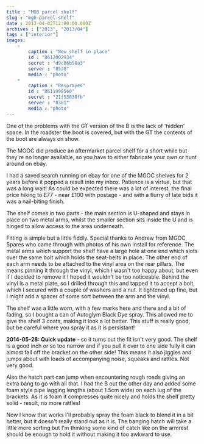 ```yaml
---
title : "MGB parcel shelf"
slug : "mgb-parcel-shelf"
date : 2013-04-02T12:00:00.000Z
archives : ["2013", "2013/04"]
tags : ["interior"]
images:
    -
        caption : "New shelf in place"
        id : "8612002934"
        secret : "d9c86b58a3"
        server : "8538"
        media : "photo"
    -
        caption : "Resprayed"
        id : "8611998560"
        secret : "21f55038fb"
        server : "8381"
        media : "photo"
---
```


One of the problems with the GT version of the B is the lack of 'hidden' space. In the roadster the boot is covered, but with the GT the contents of the boot are always on show.


The MGOC did produce an aftermarket parcel shelf for a short while but they're no longer available, so you have to either fabricate your own or hunt around on ebay.


I had a saved search running on ebay for one of the MGOC shelves for 2 years before it popped a result into my inbox. Patience is a virtue, but that was a long wait! As could be expected there was a lot of interest, the final price hiking to £77 - near £100 with postage - and with a flurry of late bids it was a nail-biting finish.


The shelf comes in two parts - the main section is U-shaped and stays in place on two metal arms, whilst the smaller section sits inside the U and is hinged to allow access to the area underneath.


Fitting is simple but a little fiddly. Special thanks to Andrew from MGOC Spares who came through with photos of his own install for reference. The metal arms which support the shelf have a large hole at one end which slots over the same bolt which holds the seat-belts in place. The other end of each arm needs to be attached to the vinyl area on the rear pillars. The means pinning it through the vinyl, which I wasn't too happy about, but even if I decided to remove it I hoped it wouldn't be too noticeable. Behind the vinyl is a metal plate, so I drilled through this and tapped it to accept a bolt, which I secured with a couple of washers and a nut. It tightened up fine, but I might add a spacer of some sort between the arm and the vinyl.


The shelf was a little worn, with a few marks here and there and a bit of fading, so I bought a can of Autoglym Black Dye spray. This allowed me to give the shelf 3 coats, making it look a lot better. This stuff is really good, but be careful where you spray it as it is persistant!





__2014-05-28: Quick update__ - so it turns out the fit isn't very good. The shelf is a good inch or so too narrow and if you pull it over to one side fully it can almost fall off the bracket on the other side! This means it also jiggles and jumps about with loads of accompanying noise, squeaks and rattles. Not very good. 

Also the hatch part can jump when encountering rough roads giving an extra bang to go with all that. I had the B out the other day and added some foam style pipe lagging lengths (about 1.5cm wide) on each lug of the brackets. As it is foam it compresses quite nicely and holds the shelf pretty solid - result, no more rattles!

Now I know that works I'll probably spray the foam black to blend it in a bit better, but it doesn't really stand out as it is. The banging hatch will take a little more sorting but I'm thinking some kind of catch like on the armrest should be enough to hold it without making it too awkward to use.